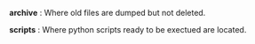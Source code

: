 **archive** : Where old files are dumped but not deleted.

**scripts** : Where python scripts ready to be exectued are located.

